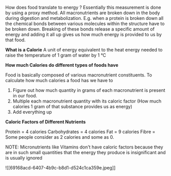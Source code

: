 How does food translate to energy ? Essentially this measurement is done by  using a proxy method. All macronutrients are broken down in the body during digestion and metabolization. E.g. when a protein is broken down all the chemical bonds between various molecules within the structure have to be broken down. Breaking of these bonds release a specific amount of energy and adding it all up gives us how much energy is provided to us by that food.
 
 **What is a Calorie**
 A unit of energy equivalent to the heat energy needed to raise the temperature of 1 gram of water by 1 °C

**How much Calories do different types of foods have**

Food is basically composed of various macronutrient constituents. To calculate how much calories a food has we have to 
1. Figure out how much quantity in grams of each macronutrient is present in our food. 
2. Multiple each macronutrient quantity with its caloric factor (How much calories 1 gram of that substance provides us as energy)
3. Add everything up

**Caloric Factors of Different Nutrients**

Protein = 4 calories
Carbohydrates = 4 calories
Fat = 9 calories
Fibre = Some people consider as 2 calories and some as 0. 

NOTE: Micronutrients like Vitamins don't have caloric factors because they are in such small quantities that the energy they produce is insignificant and is usually ignored

![[69168acd-6407-4b9c-b8d1-d524c1ca359e.jpeg]]
